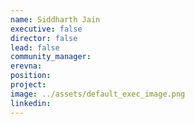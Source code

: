 ```yaml
---
name: Siddharth Jain
executive: false
director: false
lead: false
community_manager:   
erevna:
position:  
project:  
image: ../assets/default_exec_image.png
linkedin: 
---
```


